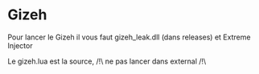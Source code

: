 # Gizeh
Pour lancer le Gizeh il vous faut gizeh_leak.dll (dans releases) et Extreme Injector

Le gizeh.lua est la source, /!\ ne pas lancer dans external /!\
